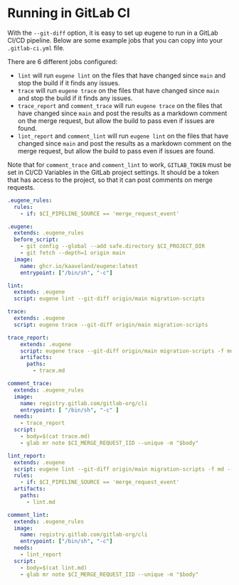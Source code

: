 # Running in GitLab CI

With the `--git-diff` option, it is easy to set up eugene to run in a GitLab CI/CD pipeline.
Below are some example jobs that you can copy into your `.gitlab-ci.yml` file. 

There are 6 different jobs configured:
- `lint` will run `eugene lint` on the files that have changed since `main` and stop the build if it finds any issues.
- `trace` will run `eugene trace` on the files that have changed since `main` and stop the build if it finds any issues.
- `trace_report` and `comment_trace` will run `eugene trace` on the files that have changed since `main` and post the 
  results as a markdown comment on the merge request, but allow the build to pass even if issues are found.
- `lint_report` and `comment_lint` will run `eugene lint` on the files that have changed since `main` and post the 
  results as a markdown comment on the merge request, but allow the build to pass even if issues are found.

Note that for `comment_trace` and `comment_lint` to work, `GITLAB_TOKEN` must be set in
CI/CD Variables in the GitLab project settings. It should be a token that has access
to the project, so that it can post comments on merge requests.

```yaml
.eugene_rules:
  rules:
    - if: $CI_PIPELINE_SOURCE == 'merge_request_event'

.eugene:
  extends: .eugene_rules
  before_script:
    - git config --global --add safe.directory $CI_PROJECT_DIR
    - git fetch --depth=1 origin main
  image:
    name: ghcr.io/kaaveland/eugene:latest
    entrypoint: ["/bin/sh", "-c"]

lint:
  extends: .eugene
  script: eugene lint --git-diff origin/main migration-scripts

trace:
  extends: .eugene
  script: eugene trace --git-diff origin/main migration-scripts

trace_report:
    extends: .eugene
    script: eugene trace --git-diff origin/main migration-scripts -f md --accept-failures > trace.md
    artifacts:
      paths:
        - trace.md

comment_trace:
  extends: .eugene_rules
  image:
    name: registry.gitlab.com/gitlab-org/cli
    entrypoint: [ "/bin/sh", "-c" ]
  needs:
    - trace_report
  script:
    - body=$(cat trace.md)
    - glab mr note $CI_MERGE_REQUEST_IID --unique -m "$body"

lint_report:
  extends: .eugene
  script: eugene lint --git-diff origin/main migration-scripts -f md --accept-failures > lint.md
  rules:
    - if: $CI_PIPELINE_SOURCE == 'merge_request_event'
  artifacts:
    paths:
      - lint.md

comment_lint:
  extends: .eugene_rules
  image:
    name: registry.gitlab.com/gitlab-org/cli
    entrypoint: ["/bin/sh", "-c"]
  needs:
    - lint_report
  script:
    - body=$(cat lint.md)
    - glab mr note $CI_MERGE_REQUEST_IID --unique -m "$body"
```
